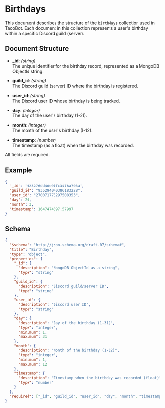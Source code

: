 # Birthdays

This document describes the structure of the `birthdays` collection used in TacoBot. Each document in this collection represents a user's birthday within a specific Discord guild (server).

## Document Structure

- **_id**: *(string)*  
  The unique identifier for the birthday record, represented as a MongoDB ObjectId string.

- **guild_id**: *(string)*  
  The Discord guild (server) ID where the birthday is registered.

- **user_id**: *(string)*  
  The Discord user ID whose birthday is being tracked.

- **day**: *(integer)*  
  The day of the user's birthday (1-31).

- **month**: *(integer)*  
  The month of the user's birthday (1-12).

- **timestamp**: *(number)*  
  The timestamp (as a float) when the birthday was recorded.

All fields are required.

## Example

```json
{
  "_id": "623276dd40e9bfc3478a793a",
  "guild_id": "935294040386183228",
  "user_id": "270071773297508353",
  "day": 20,
  "month": 3,
  "timestamp": 1647474397.57997
}
```

## Schema

```json
{
  "$schema": "http://json-schema.org/draft-07/schema#",
  "title": "Birthday",
  "type": "object",
  "properties": {
    "_id": {
      "description": "MongoDB ObjectId as a string",
      "type": "string"
    },
    "guild_id": {
      "description": "Discord guild/server ID",
      "type": "string"
    },
    "user_id": {
      "description": "Discord user ID",
      "type": "string"
    },
    "day": {
      "description": "Day of the birthday (1-31)",
      "type": "integer",
      "minimum": 1,
      "maximum": 31
    },
    "month": {
      "description": "Month of the birthday (1-12)",
      "type": "integer",
      "minimum": 1,
      "maximum": 12
    },
    "timestamp": {
      "description": "Timestamp when the birthday was recorded (float)",
      "type": "number"
    }
  },
  "required": ["_id", "guild_id", "user_id", "day", "month", "timestamp"]
}
```
